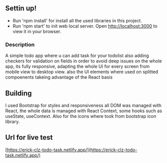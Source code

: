 ## Settin up!
* Run 'npm install' for install all the used libraries in this project.
* Run 'npm start' to init web local server.
Open [http://localhost:3000](http://localhost:3000) to view it in your browser.

### Description

A simple todo app where u can add task for your todolist also adding checkers for validation on fields in order to avoid deep issues on the whole app, its fully responsive, adapting the whole UI for every screen from mobile view to desktop view. also the UI elements where used on splitted compoenents takeing advantage of the React basis

## Building
I used Bootstrap for styles and responsiveness all DOM was managed with React, the whole data is managed with React Context, some hooks such as useState, useContext. Also for the icons where took from bootstrap icon library.

## Url for live test
[https://erick-clz-todo-task.netlify.app/](https://erick-clz-todo-task.netlify.app/)
